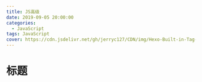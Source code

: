 ```yaml
---
title: JS高级
date: 2019-09-05 20:00:00
categories:
  - JavaScript
tags: JavaScript
cover: https://cdn.jsdelivr.net/gh/jerryc127/CDN/img/Hexo-Built-in-Tag-Plugins-COVER.png
---
```


# 标题
